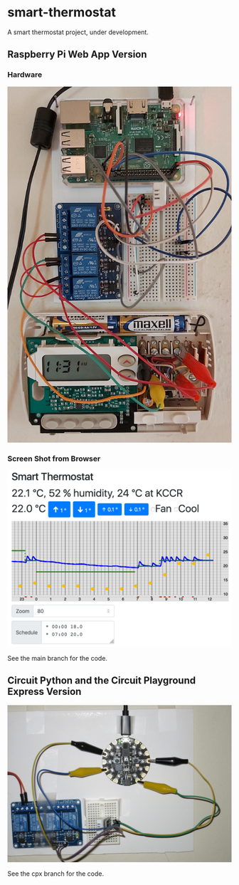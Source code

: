 # smart-thermostat
A smart thermostat project, under development.

## Raspberry Pi Web App Version

### Hardware
![A picture of the project](rpi-version.jpg)

### Screen Shot from Browser
![Screen shot from browser](thermostat-partial-day.png)

See the main branch for the code.

## Circuit Python and the Circuit Playground Express Version

![A picture of the project](cpx-version.jpg)

See the cpx branch for the code.
